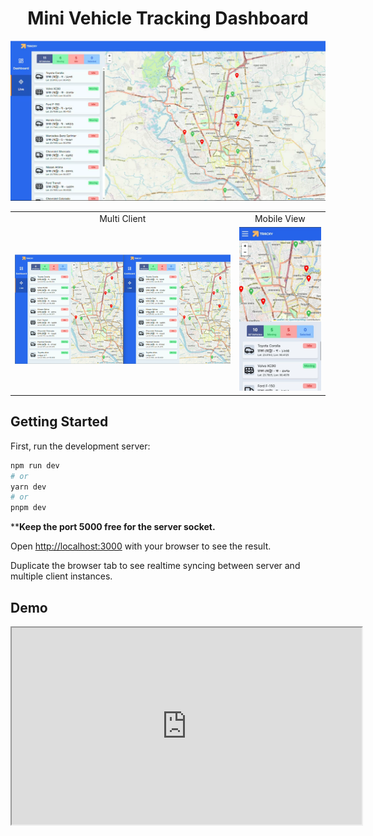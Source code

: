 <div align='center'><h1>Mini Vehicle Tracking Dashboard</h1></div>
<img src='./VehicleTrackingThumbnail.png' alt='Picture'>
<table>
<tr>
<td align='center'>Multi Client</td>
<td align='center'>Mobile View</td>
</tr>
<tr>
<td><img src='./VehicleTracking_MultiClient.png' alt='Picture'></td>
<td><img src='./VehicleTracking_Mobile.jpg' alt='Picture'></td>
</tr>
</table>

## Getting Started

First, run the development server:

```bash
npm run dev
# or
yarn dev
# or
pnpm dev
```

****Keep the port 5000 free for the server socket.**

Open [http://localhost:3000](http://localhost:3000) with your browser to see the result.

Duplicate the browser tab to see realtime syncing between server and multiple client instances.

## Demo
<div align='center'><iframe width="560" height="315" src='https://www.youtube.com/embed/IUBV-C7MmDs'></iframe></div>

